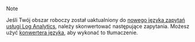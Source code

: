 >[!NOTE]
> Jeśli Twój obszar roboczy został uaktualniony do [nowego języka zapytań usługi Log Analytics](../articles/log-analytics/log-analytics-log-search-upgrade.md), należy skonwertować następujące zapytania. Możesz użyć [konwertera języka](../articles/log-analytics/log-analytics-log-search-transition.md#language-converter), aby wykonać to tłumaczenie.
